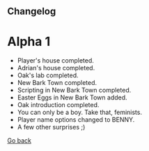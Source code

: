 ## Changelog

# Alpha 1
- Player's house completed.
- Adrian's house completed.
- Oak's lab completed.
- New Bark Town completed.
- Scripting in New Bark Town completed.
- Easter Eggs in New Bark Town added.
- Oak introduction completed.
- You can only be a boy. Take that, feminists.
- Player name options changed to BENNY.
- A few other surprises ;)

[Go back](https://github.com/Windexi/pwhyd/blob/master/BUILDS.md)
